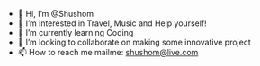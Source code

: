 - 👋 Hi, I’m @Shushom
- 👀 I’m interested in Travel, Music and Help yourself!
- 🌱 I’m currently learning Coding
- 💞️ I’m looking to collaborate on making some innovative project
- 📫 How to reach me mailme: shushom@live.com

<!---
Shushom/Shushom is a ✨ special ✨ repository because its `README.md` (this file) appears on your GitHub profile.
You can click the Preview link to take a look at your changes.
--->
